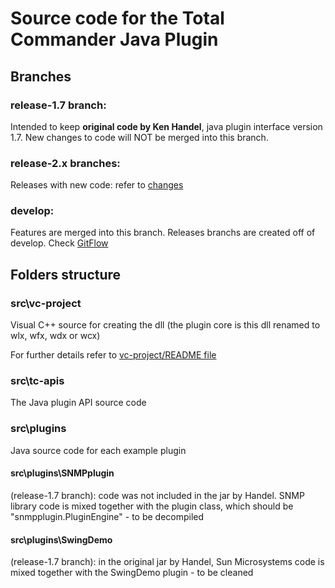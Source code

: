 
# Source code for the Total Commander Java Plugin

## Branches

### release-1.7 branch: 

Intended to keep **original code by Ken Handel**, java plugin interface version 1.7. New changes to code will NOT be merged into this branch.

### release-2.x branches:

Releases with new code: refer to [changes](../changes.md)

### develop:

Features are merged into this branch. Releases branchs are created off of develop. Check [GitFlow](https://datasift.github.io/gitflow/IntroducingGitFlow.html)

## Folders structure

### src\vc-project

Visual C++ source for creating the dll (the plugin core is this dll renamed to wlx, wfx, wdx or wcx)

For further details refer to [vc-project/README file](vc-project/README.md)

### src\tc-apis

The Java plugin API source code

### src\plugins

Java source code for each example plugin

#### src\plugins\SNMPplugin 
(release-1.7 branch): code was not included in the jar by Handel. SNMP library code is mixed together with the plugin class, which should be "snmpplugin.PluginEngine" - to be decompiled

#### src\plugins\SwingDemo 
(release-1.7 branch): in the original jar by Handel, Sun Microsystems code is mixed together with the SwingDemo plugin - to be cleaned

